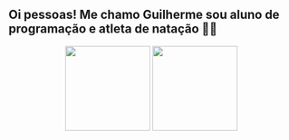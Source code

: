 ## Oi pessoas! Me chamo Guilherme sou aluno de programação e atleta de natação 👨‍💻

 
  <div align="center">
  <img height="150em" src="https://github-readme-stats.vercel.app/api?username=GuilhermeDuarte1029&show_icons=true&theme=highcontrast&include_all_commits=true&count_private=true"/>

  <img height="150em" src="https://github-readme-stats.vercel.app/api/top-langs/?username=GuilhermeDuarte1029&layout=compact&langs_count=7&theme=shades-of-purple"/>
</div> 